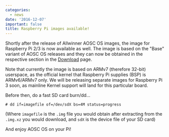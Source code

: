 ```yaml
---
categories:
  - news
date: '2016-12-07'
important: false
title: Raspberry Pi images available!
---
```



Shortly after the release of Allwinner AOSC OS images, the image for Raspberry Pi 2/3 is now available as well. The image is based on the "Base" variant of AOSC OS releases and they can now be obtained in the respective section in the [Download](/download#aosc-os-download) page.

Note that currently the image is based on ARMv7 (therefore 32-bit) userspace, as the official kernel that Raspberry Pi supplies (BSP) is ARMv6/ARMv7 only. We will be releasing separate images for Raspberry Pi 3 soon, as mainline Kernel support will land for this particular board.

Before then, do a fast SD card burn/dd...

    # dd if=imagefile of=/dev/sdX bs=4M status=progress

(Where `imagefile` is the `.img` file you would obtain after extracting from the `.img.xz` you would download, and `sdX` is the device file of your SD card)

And enjoy AOSC OS on your Pi!

<!-- ![pi-aosc](/assets/news/rpi-img.jpg) -->
